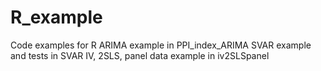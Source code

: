 # R_example
Code examples for R
ARIMA example in PPI_index_ARIMA
SVAR example and tests in SVAR
IV, 2SLS, panel data example in iv2SLSpanel

